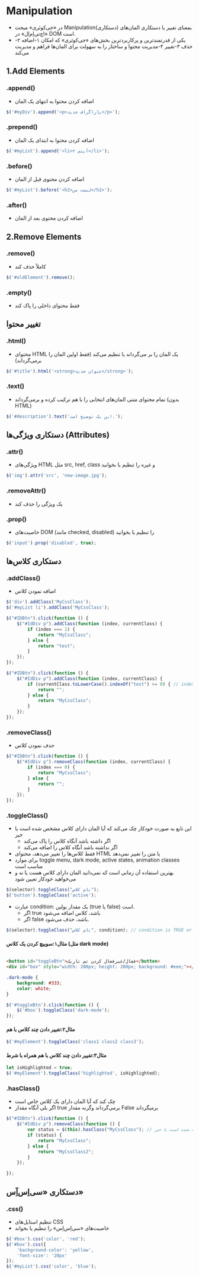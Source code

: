 # Manipulation

* در «جی‌کوئری» مبحث Manipulation(دستکاری) بمعنای تغییر یا دستکاری المان‌های «اچ‌تی‌اِم‌اِل» در DOM است.
* یکی از قدرتمندترین و پرکاربردترین بخش‌های «جی‌کوئری» که امکان ۱-اضافه ۲-حذف ۳-تغییر ۴-مدیریت محتوا و ساختار را به سهولت برای المان‌ها فراهم و مدیریت می‌کند

## 1.Add Elements

### .append()

* اضافه کردن محتوا به انتهای یک المان

```javascript
$('#myDiv').append('<p>پاراگراف جدید</p>');
```

### .prepend()

* اضافه کردن محتوا به ابتدای یک المان

```javascript
$('#myList').append('<li>آیتم ۲</li>');
```

### .before()

* اضافه کردن محتوی قبل از المان

```javascript
$('#myList').before('<h2>لیست من</h2>');
```

### .after()

* اضافه کردن محتوی بعد از المان

## 2.Remove Elements

### .remove()

* کاملاً حذف کند

```javascript
$('#oldElement').remove();
```

### .empty()

* فقط محتوای داخلی را پاک کند

## تغییر محتوا

### .html()

* محتوای HTML یک المان را بر می‌گرداند یا تنظیم می‌کند (فقط اولین المان را برمی‌گرداند)

```javascript
$('#title').html('<strong>عنوان جدید</strong>');
```

### .text()

* تمام محتوای متنی المان‌های انتخابی را با هم ترکیب کرده و برمی‌گرداند (بدون HTML)

```javascript
$('#description').text('این یک توضیح است.');
```

## دستکاری ویژگی‌ها (Attributes)

### .attr()

* ویژگی‌های HTML مثل src, href, class و غیره را تنظیم یا بخوانید

```javascript
$('img').attr('src', 'new-image.jpg');
```

### .removeAttr()

* یک ویژگی را حذف کند

### .prop()

* خاصیت‌های DOM (مانند checked, disabled) را تنظیم یا بخوانید

```javascript
$('input').prop('disabled', true);
```

## دستکاری کلاس‌ها

### .addClass()

* اضافه نمودن کلاس

```javascript
$('div').addClass('MyCssClass');
$('#myList li').addClass('MyCssClass');
```

```javascript
$("#IDBtn").click(function () {
    $("#IdDiv p").addClass(function (index, currentClass) {
        if (index === 1) {
            return "MyCssClass";
        } else {
            return "test";
        }
    });
});
```

```javascript
$("#IDBtn").click(function () {
    $("#IdDiv p").addClass(function (index, currentClass) {
        if (currentClass.toLowerCase().indexOf("test") >= 0) { // indexOf: بررسی کند که مقدار تست در داخل رشته وجود دارد یا خیر اگر بلی آنگاه مقدار را بزرگتر و مساوی صفر برمی‌گرداند
            return "";
        } else {
            return "MyCssClass";
        }
    });
});
```

### .removeClass()

* حذف نمودن کلاس

```javascript
$("#IDBtn").click(function () {
    $("#IdDiv p").removeClass(function (index, currentClass) {
        if (index === 0) {
            return "MyCssClass";
        } else {
            return "";
        }
    });
});
```

### .toggleClass()

* این تابع به صورت خودکار چک می‌کند که آیا المان دارای کلاس مشخص شده است یا خیر
    * اگر داشته باشد آنگاه کلاس را پاک می‌کند
    * اگر نداشته باشد آنگاه کلاس را اضافه می‌کند
* فقط کلاس‌ها را تغییر می‌دهد، محتوای HTML یا متن را تغییر نمی‌دهد
* برای موارد toggle menu, dark mode, active states, animation classes مناسب است
* بهترین استفاده آن زمانی است که نمی‌دانید المان دارای کلاس هست یا نه و می‌خواهید خودکار تعیین شود

```javascript
$(selector).toggleClass("نام کلاس");
$('button').toggleClass('active');
```

* عبارت condition: یک مقدار بولین (true یا false) است.
    * اگر true باشد، کلاس اضافه می‌شود
    * اگر false باشد، حذف می‌شود.

```javascript
$(selector).toggleClass("نام کلاس", condition); // condition is TRUE or FALSE
```

#### مثال۱:سوییچ کردن یک کلاس (مثل dark mode)

```html

<button id="toggleBtn">فعال/غیرفعال کردن تم تاریک</button>
<div id="box" style="width: 200px; height: 200px; background: #eee;"></div>
```

```css
.dark-mode {
    background: #333;
    color: white;
}
```

```javascript
$('#toggleBtn').click(function () {
    $('#box').toggleClass('dark-mode');
});
```

#### مثال۲:تغییر دادن چند کلاس با هم

```javascript
$('#myElement').toggleClass('class1 class2 class3');
```

#### مثال۳:تغییر دادن چند کلاس با هم همراه با شرط

```javascript
let isHighlighted = true;
$('#myElement').toggleClass('highlighted', isHighlighted);
```

### .hasClass()

* چک کند که آیا المان دارای یک کلاس خاص است
* اگر بلی آنگاه مقدار true برمی‌گرداند وگرنه مقدار False برمیگرداند

```javascript
$("#IDBtn").click(function () {
    $("#IdDiv p").removeClass(function () {
        var status = $(this).hasClass("MyCssClass"); // آیا دارای کلاس داده شده است یا خیر
        if (status) {
            return "MyCssClass";
        } else {
            return "MyCssClass2";
        }
    });

});
```

## دستکاری «سی‌اِس‌آِس»

### .css()

* تنظیم استایل‌های CSS
* خاصیت‌های «سی‌اِس‌اِس» را تنظیم یا بخواند

```javascript
$('#box').css('color', 'red');
$('#box').css({
    'background-color': 'yellow',
    'font-size': '20px'
});
$('#myList').css('color', 'blue');
```
